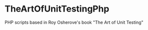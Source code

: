 TheArtOfUnitTestingPhp
======================

PHP scripts based in Roy Osherove's book "The Art of Unit Testing"

